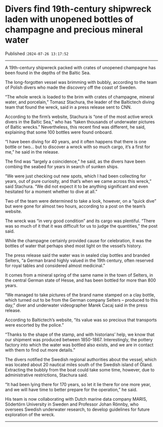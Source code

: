 # Divers find 19th-century shipwreck laden with unopened bottles of champagne and precious mineral water

Published :`2024-07-26 13:17:52`

---

A 19th-century shipwreck packed with crates of unopened champagne has been found in the depths of the Baltic Sea.

The long-forgotten vessel was brimming with bubbly, according to the team of Polish divers who made the discovery off the coast of Sweden.

“The whole wreck is loaded to the brim with crates of champagne, mineral water, and porcelain,” Tomasz Stachura, the leader of the Baltictech diving team that found the wreck, said in a press release sent to CNN.

According to the firm’s website, Stachura is “one of the most active wreck divers in the Baltic Sea,” who has “taken thousands of underwater pictures of Baltic wrecks.” Nevertheless, this recent find was different, he said, explaining that some 100 bottles were found onboard.

“I have been diving for 40 years, and it often happens that there is one bottle or two… but to discover a wreck with so much cargo, it’s a first for me,” he said in the release.

The find was “largely a coincidence,” he said, as the divers have been combing the seabed for years in search of sunken ships.

“We were just checking out new spots, which I had been collecting for years, out of pure curiosity, and that’s when we came across this wreck,” said Stachura. “We did not expect it to be anything significant and even hesitated for a moment whether to dive at all.”

Two of the team were determined to take a look, however, on a “quick dive” but were gone for almost two hours, according to a post on the team’s website.

The wreck was “in very good condition” and its cargo was plentiful. “There was so much of it that it was difficult for us to judge the quantities,” the post said.

While the champagne certainly provided cause for celebration, it was the bottles of water that perhaps shed most light on the vessel’s history.

The press release said the water was in sealed clay bottles and branded Selters, “a German brand highly valued in the 19th century, often reserved for royal tables and considered almost medicinal.”

It comes from a mineral spring of the same name in the town of Selters, in the central German state of Hesse, and has been bottled for more than 800 years.

“We managed to take pictures of the brand name stamped on a clay bottle, which turned out to be from the German company Selters – produced to this day,” diver and underwater videographer Marek Cacaj said in the press release.

According to Baltictech’s website, “its value was so precious that transports were escorted by the police.”

“Thanks to the shape of the stamp, and with historians’ help, we know that our shipment was produced between 1850-1867. Interestingly, the pottery factory into which the water was bottled also exists, and we are in contact with them to find out more details.”

The divers notified the Swedish regional authorities about the vessel, which was located about 20 nautical miles south of the Swedish island of Öland. Extracting the bubbly from the boat could take some time, however, due to administrative restrictions, Stachura said.

“It had been lying there for 170 years, so let it lie there for one more year, and we will have time to better prepare for the operation,” he said.

His team is now collaborating with Dutch marine data company MARIS, Södertörn University in Sweden and Professor Johan Rönnby, who oversees Swedish underwater research, to develop guidelines for future exploration of the wreck.

---

